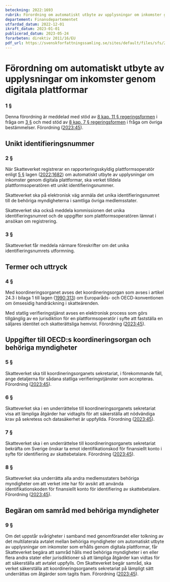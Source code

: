 ```yaml
---
beteckning: 2022:1693
rubrik: Förordning om automatiskt utbyte av upplysningar om inkomster genom digitala plattformar
departement: Finansdepartementet
utfardad_datum: 2022-12-01
ikraft_datum: 2023-01-01
publicerad_datum: 2023-05-24
forarbeten: direktiv 2011/16/EU
pdf_url: https://svenskforfattningssamling.se/sites/default/files/sfs/2022-12/SFS2022-1693.pdf
---
```


# Förordning om automatiskt utbyte av upplysningar om inkomster genom digitala plattformar

### 1 §

Denna förordning är meddelad med stöd av [8 kap. 11 § regeringsformen](https://selex.se/eli/sfs/1974/152#kap8.11) i fråga om [3 §](#3) och med stöd av [8 kap. 7 § regeringsformen](https://selex.se/eli/sfs/1974/152#kap8.7) i fråga om övriga bestämmelser. Förordning ([2023:45](https://selex.se/eli/sfs/2023/45)).

## Unikt identifieringsnummer

### 2 §

När Skatteverket registrerar en rapporteringsskyldig plattformsoperatör enligt [5 §](#5) lagen ([2022:1682](https://selex.se/eli/sfs/2022/1682)) om automatiskt utbyte av upplysningar om inkomster genom digitala plattformar, ska verket tilldela plattformsoperatören ett unikt identifieringsnummer.

Skatteverket ska på elektronisk väg anmäla det unika identifieringsnumret till de behöriga myndigheterna i samtliga övriga medlemsstater.

Skatteverket ska också meddela kommissionen det unika identifieringsnumret och de uppgifter som plattformsoperatören lämnat i ansökan om registrering.

### 3 §

Skatteverket får meddela närmare föreskrifter om det unika identifieringsnumrets utformning.

## Termer och uttryck

### 4 §

Med koordineringsorganet avses det koordineringsorgan som avses i artikel 24.3 i bilaga 1 till lagen ([1990:313](https://selex.se/eli/sfs/1990/313)) om Europaråds- och OECD-konventionen om ömsesidig handräckning i skatteärenden.

Med statlig verifieringstjänst avses en elektronisk process som görs tillgänglig av en jurisdiktion för en plattformsoperatör i syfte att fastställa en säljares identitet och skatterättsliga hemvist. Förordning ([2023:45](https://selex.se/eli/sfs/2023/45)).

## Uppgifter till OECD:s koordineringsorgan och behöriga myndigheter

### 5 §

Skatteverket ska till koordineringsorganets sekretariat, i förekommande fall, ange detaljerna för sådana statliga verifieringstjänster som accepteras. Förordning ([2023:45](https://selex.se/eli/sfs/2023/45)).

### 6 §

Skatteverket ska i en underrättelse till koordineringsorganets sekretariat visa att lämpliga åtgärder har vidtagits för att säkerställa att nödvändiga krav på sekretess och datasäkerhet är uppfyllda. Förordning ([2023:45](https://selex.se/eli/sfs/2023/45)).

### 7 §

Skatteverket ska i en underrättelse till koordineringsorganets sekretariat bekräfta om Sverige önskar ta emot identifikationskod för finansiellt konto i syfte för identifiering av skattebetalare. Förordning ([2023:45](https://selex.se/eli/sfs/2023/45)).

### 8 §

Skatteverket ska underrätta alla andra medlemsstaters behöriga myndigheter om att verket inte har för avsikt att använda identifikationskoden för finansiellt konto för identifiering av skattebetalare. Förordning ([2023:45](https://selex.se/eli/sfs/2023/45)).

## Begäran om samråd med behöriga myndigheter

### 9 §

Om det uppstår svårigheter i samband med genomförandet eller tolkning av det multilaterala avtalet mellan behöriga myndigheter om automatiskt utbyte av upplysningar om inkomster som erhålls genom digitala plattformar, får Skatteverket begära att samråd hålls med behöriga myndigheter i en eller flera andra stater eller jurisdiktioner så att lämpliga åtgärder kan vidtas för att säkerställa att avtalet uppfylls. Om Skatteverket begär samråd, ska verket säkerställa att koordineringsorganets sekretariat på lämpligt sätt underrättas om åtgärder som tagits fram. Förordning ([2023:45](https://selex.se/eli/sfs/2023/45)).